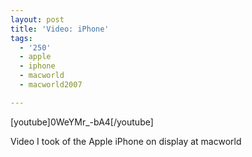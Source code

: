 ```yaml
---
layout: post
title: 'Video: iPhone'
tags:
  - '250'
  - apple
  - iphone
  - macworld
  - macworld2007

---
```


[youtube]0WeYMr_-bA4[/youtube]

Video I took of the Apple iPhone on display at macworld

